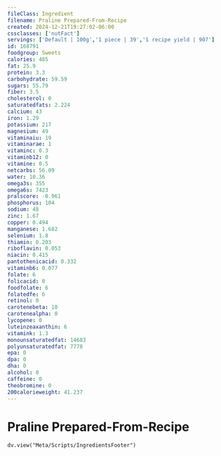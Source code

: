 ```yaml
---
fileClass: Ingredient
filename: Praline Prepared-From-Recipe
created: 2024-12-21T19:27:02-06:00
cssclasses: ['nutFact']
servings: ['Default | 100g','1 piece | 39','1 recipe yield | 907']
id: 168791
foodgroup: Sweets
calories: 485
fat: 25.9
protein: 3.3
carbohydrate: 59.59
sugars: 55.79
fiber: 3.5
cholesterol: 0
saturatedfats: 2.224
calcium: 43
iron: 1.29
potassium: 217
magnesium: 49
vitaminaiu: 19
vitaminarae: 1
vitaminc: 0.3
vitaminb12: 0
vitamine: 0.5
netcarbs: 56.09
water: 10.36
omega3s: 355
omega6s: 7423
pralscore: -0.961
phosphorus: 104
sodium: 48
zinc: 1.67
copper: 0.494
manganese: 1.682
selenium: 1.8
thiamin: 0.203
riboflavin: 0.053
niacin: 0.415
pantothenicacid: 0.332
vitaminb6: 0.077
folate: 6
folicacid: 0
foodfolate: 6
folatedfe: 6
retinol: 0
carotenebeta: 10
carotenealpha: 0
lycopene: 0
luteinzeaxanthin: 6
vitamink: 1.3
monounsaturatedfat: 14683
polyunsaturatedfat: 7778
epa: 0
dpa: 0
dha: 0
alcohol: 0
caffeine: 0
theobromine: 0
200calorieweight: 41.237
---
```


# Praline Prepared-From-Recipe

```dataviewjs
dv.view("Meta/Scripts/IngredientsFooter")
```